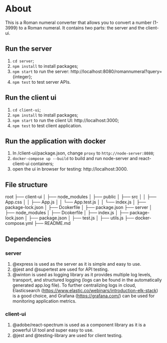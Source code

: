 # About

This is a Roman numeral converter that allows you to convert a number (1-3999) to a Roman numeral. It contains two parts: the server and the client-ui.

## Run the server

1) `cd server`;
2) `npm install` to install packages;
3) `npm start` to run the server: http://localhost:8080/romannumeral?query={integer};
4) `npm test` to test server APIs.

## Run the client ui

1) `cd client-ui`;
2) `npm install` to install packages;
3) `npm start` to run the client UI: http://localhost:3000;
4) `npm test` to test client application.

## Run the application with docker

1) In /client-ui/package.json, change `proxy` to `http://node-server:8080`;
2) `docker-compose up --build` to build and run node-server and react-client-ui containers;
3) open the ui in browser for testing: http://localhost:3000.

## File structure

root
├── client-ui
│ ├── node_modules
│ ├── public
│ ├── src
│ │ ├── App.css
│ │ ├── App.js
│ │ └── App.test.js
│ │ └── index.js
│ ├── package-lock.json
│ ├── Dcokerfile
│ ├── package.json
├── server
│ ├── node_modules
│ ├── Dcokerfile
│ ├── index.js
│ ├── package-lock.json
│ ├── package.json
│ ├── test.js
│ ├── utils.js
├── docker-compose.yml
├── README.md

## Dependencies

### server
1) @express is used as the server as it is simple and easy to use.
2) @jest and @supertest are used for API testing.
3) @winton is used as logging library as it provides multiple log levels, transport, and structured logging (logs can be found in the automatically generated app.log file). To further centralizing logs in cloud, Elasticsearch (https://www.elastic.co/webinars/introduction-elk-stack) is a good choice, and Grafana (https://grafana.com/) can be used for monitoring application metrics.

### client-ui
1) @adobe/react-spectrum is used as a component library as it is a powerful UI tool and super easy to use.
2) @jest and @testing-library are used for client testing.
